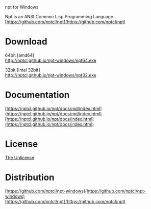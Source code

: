 npt for Windows

Npt is an ANSI Common Lisp Programming Language.  
[https://github.com/nptcl/npt](https://github.com/nptcl/npt)


# Download

64bit [amd64]  
http://nptcl.github.io/npt-windows/npt64.exe

32bit [Intel 32bit]  
http://nptcl.github.io/npt-windows/npt32.exe


# Documentation

[https://nptcl.github.io/npt/docs/md/index.html](https://nptcl.github.io/npt/docs/md/index.html)  
[https://nptcl.github.io/npt/docs/index.html](https://nptcl.github.io/npt/docs/index.html)


# License

[The Unlicense](LICENSE)


# Distribution

[https://github.com/nptcl/npt-windows](https://github.com/nptcl/npt-windows)  
[https://github.com/nptcl/npt](https://github.com/nptcl/npt)

